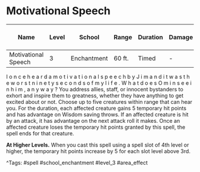 # Motivational Speech

| Name | Level | School | Range | Duration | Damage | Save DC & Type |
|------|-------|--------|-------|----------|--------|----------------|
| Motivational Speech | 3 | Enchantment | 60 ft. | Timed | - | - |

I   o n c e   h e a r d   a   m o t i v a t i o n a l   s p e e c h   b y   J i m   a n d   i t   w a s   t h e   w o r s t   n i n e t y   s e c o n d s   o f   m y   l i f e .   W h a t   d o e s   O m i n   s e e   i n   h i m ,   a n y w a y ? You address allies, staff, or innocent bystanders to exhort and inspire them to greatness, whether they have anything to get excited about or not. Choose up to five creatures within range that can hear you. For the duration, each affected creature gains 5 temporary hit points and has advantage on Wisdom saving throws. If an affected creature is hit by an attack, it has advantage on the next attack roll it makes. Once an affected creature loses the temporary hit points granted by this spell, the spell ends for that creature.

**At Higher Levels.** When you cast this spell using a spell slot of 4th level or higher, the temporary hit points increase by 5 for each slot level above 3rd.

^Tags: #spell #school_enchantment #level_3 #area_effect